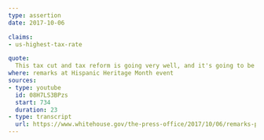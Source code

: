 ```yaml
---
type: assertion
date: 2017-10-06

claims:
- us-highest-tax-rate

quote:
  This tax cut and tax reform is going very well, and it's going to be a tremendous boost for our country, including the fact that we're the highest-taxed nation in the world. And we will go from that to being down on the lower wrung of taxes. So we'll be paying far, far less. So that's very important for keeping our businesses and our jobs.
where: remarks at Hispanic Heritage Month event
sources:
- type: youtube
  id: 08H7LS3BPzs
  start: 734
  duration: 23
- type: transcript
  url: https://www.whitehouse.gov/the-press-office/2017/10/06/remarks-president-trump-hispanic-heritage-month-event
---
```

